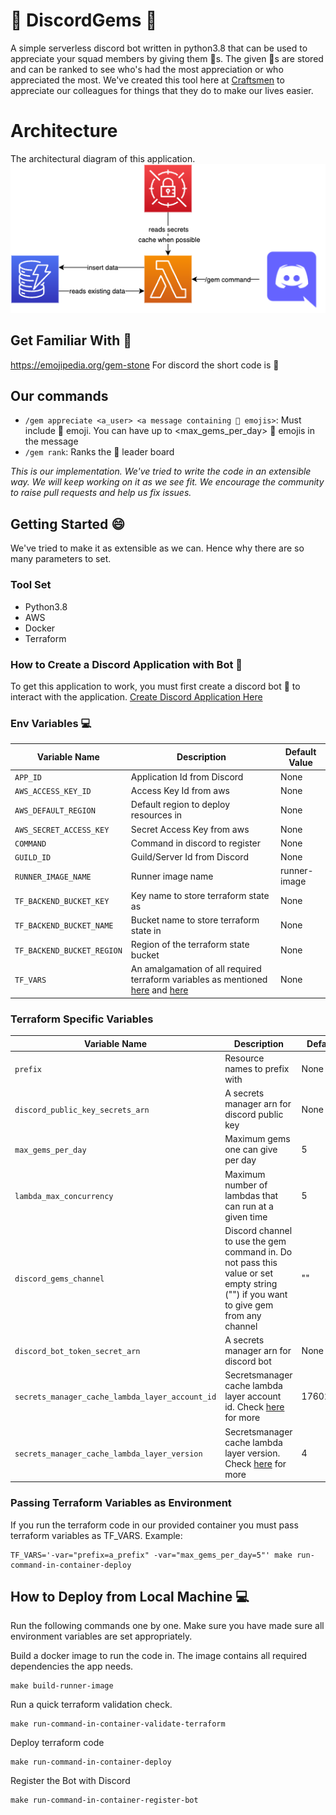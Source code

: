 # 💎 DiscordGems 💎
A simple serverless discord bot written in python3.8 that can be used to appreciate your squad members by giving them 💎s. The given 💎s are stored and can be ranked to see who's had the most appreciation or who appreciated the most. We've created this tool here at [Craftsmen](https://craftsmenltd.com) to appreciate our colleagues for things that they do to make our lives easier.

# Architecture
The architectural diagram of this application.
![Architecture](docs/resources/Architecture/Architecture.png)

## Get Familiar With 💎
https://emojipedia.org/gem-stone
For discord the short code is :gem:

## Our commands
- `/gem appreciate <a_user> <a message containing 💎 emojis>`: Must include :gem: emoji. You can have up to <max_gems_per_day> :gem: emojis in the message
- `/gem rank`: Ranks the 💎 leader board

*This is our implementation. We've tried to write the code in an extensible way. We will keep working on it as we see fit. We encourage the community to raise pull requests and help us fix issues.*

## Getting Started 😄
We've tried to make it as extensible as we can. Hence why there are so many parameters to set.

### Tool Set
- Python3.8
- AWS
- Docker
- Terraform

### How to Create a Discord Application with Bot 🤖
To get this application to work, you must first create a discord bot 🤖 to interact with the application. [Create Discord Application Here](docs/CreateBot.md)

### Env Variables 💻
| Variable Name | Description | Default Value |
| ------------- | ------------- | ------------- |
| `APP_ID` | Application Id from Discord | None |
| `AWS_ACCESS_KEY_ID` | Access Key Id from aws | None |
| `AWS_DEFAULT_REGION` | Default region to deploy resources in | None |
| `AWS_SECRET_ACCESS_KEY` | Secret Access Key from aws | None |
| `COMMAND` | Command in discord to register | None |
| `GUILD_ID` | Guild/Server Id from Discord | None |
| `RUNNER_IMAGE_NAME` | Runner image name | runner-image |
| `TF_BACKEND_BUCKET_KEY` | Key name to store terraform state as | None |
| `TF_BACKEND_BUCKET_NAME` | Bucket name to store terraform state in | None |
| `TF_BACKEND_BUCKET_REGION` | Region of the terraform state bucket | None |
| `TF_VARS` | An amalgamation of all required terraform variables as mentioned [here](#passing-terraform-variables-as-environment) and [here](#terraform-specific-variables) | None |

### Terraform Specific Variables
| Variable Name | Description | Default Value |
| ------------- | ------------- | ------------- |
| `prefix` | Resource names to prefix with | None |
| `discord_public_key_secrets_arn` | A secrets manager arn for discord public key | None |
| `max_gems_per_day` | Maximum gems one can give per day | 5 |
| `lambda_max_concurrency` | Maximum number of lambdas that can run at a given time | 5 |
| `discord_gems_channel` | Discord channel to use the gem command in. Do not pass this value or set empty string ("") if you want to give gem from any channel | "" |
| `discord_bot_token_secret_arn` | A secrets manager arn for discord bot | None |
| `secrets_manager_cache_lambda_layer_account_id` | Secretsmanager cache lambda layer account id. Check [here](https://docs.aws.amazon.com/secretsmanager/latest/userguide/retrieving-secrets_lambda.html) for more | 176022468876 |
| `secrets_manager_cache_lambda_layer_version` | Secretsmanager cache lambda layer version. Check [here](https://docs.aws.amazon.com/secretsmanager/latest/userguide/retrieving-secrets_lambda.html) for more | 4 |

### Passing Terraform Variables as Environment
If you run the terraform code in our provided container you must pass terraform variables as TF_VARS.
Example:
```shell
TF_VARS='-var="prefix=a_prefix" -var="max_gems_per_day=5"' make run-command-in-container-deploy
```

## How to Deploy from Local Machine 💻
Run the following commands one by one. Make sure you have made sure all environment variables are set appropriately.

Build a docker image to run the code in. The image contains all required dependencies the app needs.
```shell
make build-runner-image
```
Run a quick terraform validation check.
```shell
make run-command-in-container-validate-terraform
```
Deploy terraform code
```
make run-command-in-container-deploy
```
Register the Bot with Discord
```shell
make run-command-in-container-register-bot
```
